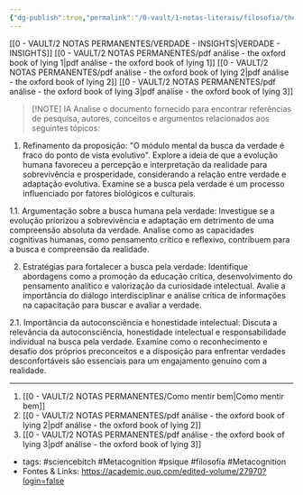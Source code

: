 ```yaml
---
{"dg-publish":true,"permalink":"/0-vault/1-notas-literais/filosofia/the-oxford-book-of-lying/","tags":["sciencebitch","Metacognition","psique","filosofia"],"dgHomeLink":true,"dgShowLocalGraph":true,"dgShowFileTree":true,"dgEnableSearch":true}
---
```


[[0 - VAULT/2 NOTAS PERMANENTES/VERDADE - INSIGHTS\|VERDADE - INSIGHTS]]
[[0 - VAULT/2 NOTAS PERMANENTES/pdf análise - the oxford book of lying 1\|pdf análise - the oxford book of lying 1]]
[[0 - VAULT/2 NOTAS PERMANENTES/pdf análise - the oxford book of lying 2\|pdf análise - the oxford book of lying 2]]
[[0 - VAULT/2 NOTAS PERMANENTES/pdf análise - the oxford book of lying 3\|pdf análise - the oxford book of lying 3]]


> [!NOTE] IA
> Analise o documento fornecido para encontrar referências de pesquisa, autores, conceitos e argumentos relacionados aos seguintes tópicos:

1. Refinamento da proposição: "O módulo mental da busca da verdade é fraco do ponto de vista evolutivo". Explore a ideia de que a evolução humana favoreceu a percepção e interpretação da realidade para sobrevivência e prosperidade, considerando a relação entre verdade e adaptação evolutiva. Examine se a busca pela verdade é um processo influenciado por fatores biológicos e culturais.

1.1. Argumentação sobre a busca humana pela verdade: Investigue se a evolução priorizou a sobrevivência e adaptação em detrimento de uma compreensão absoluta da verdade. Analise como as capacidades cognitivas humanas, como pensamento crítico e reflexivo, contribuem para a busca e compreensão da realidade.

2. Estratégias para fortalecer a busca pela verdade: Identifique abordagens como a promoção da educação crítica, desenvolvimento do pensamento analítico e valorização da curiosidade intelectual. Avalie a importância do diálogo interdisciplinar e análise crítica de informações na capacitação para buscar e avaliar a verdade.

2.1. Importância da autoconsciência e honestidade intelectual: Discuta a relevância da autoconsciência, honestidade intelectual e responsabilidade individual na busca pela verdade. Examine como o reconhecimento e desafio dos próprios preconceitos e a disposição para enfrentar verdades desconfortáveis são essenciais para um engajamento genuíno com a realidade.

---

1. [[0 - VAULT/2 NOTAS PERMANENTES/Como mentir bem\|Como mentir bem]]
2. [[0 - VAULT/2 NOTAS PERMANENTES/pdf análise - the oxford book of lying 2\|pdf análise - the oxford book of lying 2]]
3. [[0 - VAULT/2 NOTAS PERMANENTES/pdf análise - the oxford book of lying 3\|pdf análise - the oxford book of lying 3]]
- tags: #sciencebitch #Metacognition #psique #filosofia #Metacognition 
- Fontes & Links: https://academic.oup.com/edited-volume/27970?login=false